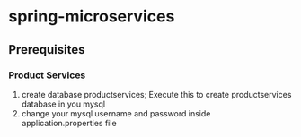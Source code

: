 # spring-microservices

## Prerequisites

### Product Services
1. create database productservices; Execute this to create productservices database in you mysql
2. change your mysql username and password inside application.properties file